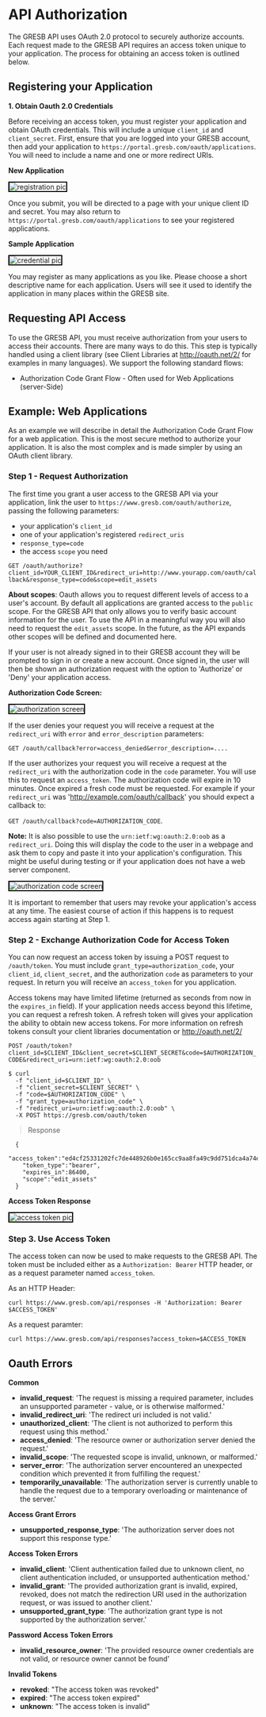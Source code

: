 # API Authorization

The GRESB API uses OAuth 2.0 protocol to securely authorize accounts. Each request made to the GRESB API requires an access token unique to your application. The process for obtaining an access token is outlined below.


## Registering your Application

**1. Obtain Oauth 2.0 Credentials**

Before receiving an access token, you must register your application and obtain OAuth credentials.  This will include a unique `client_id` and `client_secret`.  First, ensure that you are logged into your GRESB account, then add your application to `https://portal.gresb.com/oauth/applications`.  You will need to include a name and one or more redirect URIs.

**New Application**

<img src="images/oauth_pictures/register.png" alt="registration pic" style="border:2px solid black">

Once you submit, you will be directed to a page with your unique client ID and secret. You may also return to `https://portal.gresb.com/oauth/applications` to see your registered applications.

**Sample Application**

<img src="images/oauth_pictures/credential.png" alt="credential pic" style="border:2px solid black">

You may register as many applications as you like. Please choose a short descriptive name for each application. Users will see it used to identify the application in many places within the GRESB site.

## Requesting API Access

To use the GRESB API, you must receive authorization from your users to access their accounts.  There are many ways to do this.  This step is typically handled using a client library (see Client Libraries at <a href='http://oauth.net/2/'>http://oauth.net/2/</a> for examples in many languages). We support the following standard flows:

* Authorization Code Grant Flow - Often used for Web Applications (server-Side)

## Example: Web Applications

As an example we will describe in detail the Authorization Code Grant Flow for a web application. This is the most secure method to authorize your application. It is also the most complex and is made simpler by using an OAuth client library.

### Step 1 - Request Authorization

The first time you grant a user access to the GRESB API via your application, link the user to `https://www.gresb.com/oauth/authorize`, passing the following parameters:

* your application's `client_id`
* one of your application's registered `redirect_uris`
* `response_type=code`
* the access `scope` you need

`GET /oauth/authorize?client_id=YOUR_CLIENT_ID&redirect_uri=http://www.yourapp.com/oauth/callback&response_type=code&scope=edit_assets`

**About scopes**: Oauth allows you to request different levels of access to a user's account. By default all applications are granted access to the `public` scope. For the GRESB API that only allows you to verify basic account information for the user. To use the API in a meaningful way you will also need to request the `edit_assets` scope. In the future, as the API expands other scopes will be defined and documented here.

If your user is not already signed in to their GRESB account they will be prompted to sign in or create a new account. Once signed in, the user will then be shown an authorization request with the option to 'Authorize' or 'Deny' your application access.

**Authorization Code Screen:**

<img src="images/oauth_pictures/authorize.png" alt="authorization screen" style="border:2px solid black">

If the user denies your request you will receive a request at the `redirect_uri` with `error` and `error_description` parameters:

`GET /oauth/callback?error=access_denied&error_description=....`

If the user authorizes your request you will receive a request at the `redirect_uri` with the authorization code in the `code` parameter. You will use this to request an `access_token`.  The authorization code will expire in 10 minutes. Once expired a fresh code must be requested. For example if your `redirect_uri` was 'http://example.com/oauth/callback' you should expect a callback to:

`GET /oauth/callback?code=AUTHORIZATION_CODE`.

**Note:** It is also possible to use the `urn:ietf:wg:oauth:2.0:oob` as a `redirect_uri`. Doing this will display the code to the user in a webpage and ask them to copy and paste it into your application's configuration. This might be useful during testing or if your application does not have a web server component.

<img src="images/oauth_pictures/code.png" alt="authorization code screen" style="border:2px solid black">

It is important to remember that users may revoke your application's access at any time. The easiest course of action if this happens is to request access again starting at Step 1.

### Step 2 - Exchange Authorization Code for Access Token

You can now request an access token by issuing a POST request to `/oauth/token`.  You must include `grant_type=authorization_code`, your `client_id`, `client_secret`, and the authorization `code` as parameters to your request.  In return you will receive an `access_token` for you application.

Access tokens may have limited lifetime (returned as seconds from now in the `expires_in` field). If your application needs access beyond this lifetime, you can request a refresh token.  A refresh token will gives your application the ability to obtain new access tokens. For more information on refresh tokens consult your client libraries documentation or <a href='http://oauth.net/2/'>http://oauth.net/2/</a>

`POST /oauth/token?client_id=$CLIENT_ID&client_secret=$CLIENT_SECRET&code=$AUTHORIZATION_CODE&redirect_uri=urn:ietf:wg:oauth:2.0:oob`

```shell
$ curl
  -f "client_id=$CLIENT_ID" \
  -f "client_secret=$CLIENT_SECRET" \
  -f "code=$AUTHORIZATION_CODE" \
  -f "grant_type=authorization_code" \
  -f "redirect_uri=urn:ietf:wg:oauth:2.0:oob" \
  -X POST https://gresb.com/oauth/token
```

> Response

```shell
  {
    "access_token":"ed4cf25331202fc7de448926b0e165cc9aa8fa49c9dd751dca4a74e39a6acdf4",
    "token_type":"bearer",
    "expires_in":86400,
    "scope":"edit_assets"
  }
```

**Access Token Response**

<img src="images/oauth_pictures/access.jpg" alt="access token pic" style="border:2px solid black">


### Step 3. Use Access Token

The access token can now be used to make requests to the GRESB API.  The token must be included either as a `Authorization: Bearer` HTTP header, or as a request parameter named `access_token`.

As an HTTP Header:

`curl https://www.gresb.com/api/responses -H 'Authorization: Bearer $ACCESS_TOKEN'`

As a request paramter:

`curl https://www.gresb.com/api/responses?access_token=$ACCESS_TOKEN`

## Oauth Errors

**Common**

* **invalid_request**: 'The request is missing a required parameter, includes an unsupported parameter - value, or is otherwise malformed.'
* **invalid_redirect_uri**: 'The redirect uri included is not valid.'
* **unauthorized_client**: 'The client is not authorized to perform this request using this method.'
* **access_denied**: 'The resource owner or authorization server denied the request.'
* **invalid_scope**: 'The requested scope is invalid, unknown, or malformed.'
* **server_error**: 'The authorization server encountered an unexpected condition which prevented it from fulfilling the request.'
* **temporarily_unavailable**: 'The authorization server is currently unable to handle the request due to a temporary overloading or maintenance of the server.'

**Access Grant Errors**

* **unsupported_response_type**: 'The authorization server does not support this response type.'

**Access Token Errors**

* **invalid_client**: 'Client authentication failed due to unknown client, no client authentication included, or unsupported authentication method.'
* **invalid_grant**: 'The provided authorization grant is invalid, expired, revoked, does not match the redirection URI used in the authorization request, or was issued to another client.'
* **unsupported_grant_type**: 'The authorization grant type is not supported by the authorization server.'

**Password Access Token Errors**

* **invalid_resource_owner**: 'The provided resource owner credentials are not valid, or resource owner cannot be found'

**Invalid Tokens**

* **revoked**: "The access token was revoked"
* **expired**: "The access token expired"
* **unknown**: "The access token is invalid"
